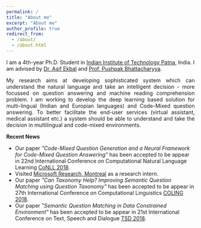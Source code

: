 ```yaml
---
permalink: /
title: "About me"
excerpt: "About me"
author_profile: true
redirect_from: 
  - /about/
  - /about.html
---
```



I am a 4th-year Ph.D. Student in [Indian Institute of Technology Patna](http://iitp.ac.in/), India. I am advised by [Dr. Asif Ekbal](https://www.iitp.ac.in/~asif/) and [Prof. Pushpak Bhattacharyya](https://www.cse.iitb.ac.in/~pb/).


<p align="justify">
My research aims at developing sophisticated system which can understand the natural language and take an intelligent decision - more focussed on question answering and machine reading comprehension problem. I am working to develop the deep learning based solution for multi-lingual (Indian and Europian languages) and Code-Mixed question answering. To better facilitate the end-user services (virtual assistant, medical assistant etc.) a system should be able to understand and take the decision in multilingual and code-mixed environments. 
</p>


**Recent News**
* Our paper *"Code-Mixed Question Generation and a Neural Framework for Code-Mixed Question Answering"* has been accepted to be appear in 22nd International Conference on Computational Natural Language Learning [CoNLL 2018](http://www.conll.org/2018).
* Visited [Microsoft Research, Montreal](https://www.microsoft.com/en-us/research/lab/microsoft-research-montreal/) as a research intern.
* Our paper *"Can Taxonomy Help? Improving Semantic Question Matching using Question Taxonomy"* has been accepted to be appear in 27th International Conference on Computational Linguistics [COLING 2018](http://coling2018.org/).
* Our paper *"Semantic Question Matching in Data Constrained Environment"* has been accepted to be appear in 21st International Conference on Text, Speech and Dialogue [TSD 2018](https://www.tsdconference.org/tsd2018/).
